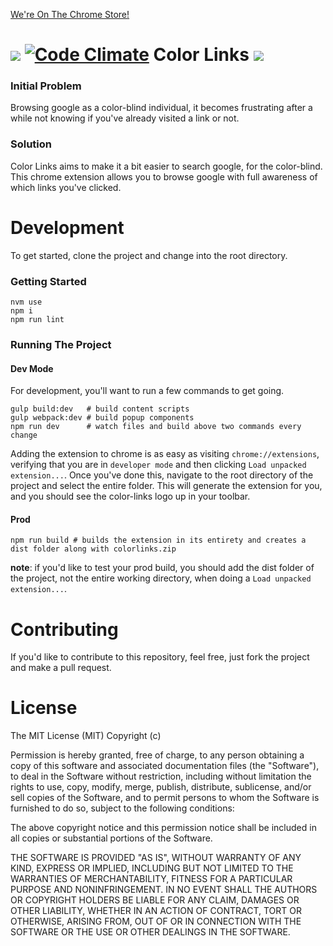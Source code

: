 [We're On The Chrome Store!](https://chrome.google.com/webstore/detail/color-links/hiponeioelghhaljfflaaflpccedbdem)

![ ](https://travis-ci.org/therynamo/color-links.svg?branch=master) [![Code Climate](https://codeclimate.com/github/therynamo/color-links/badges/gpa.svg)](https://codeclimate.com/github/therynamo/color-links)
Color Links ![ ](./public/images/links128.png)
===

### Initial Problem

Browsing google as a color-blind individual, it becomes frustrating after a while not
knowing if you've already visited a link or not.

### Solution

Color Links aims to make it a bit easier to search google, for the color-blind.
This chrome extension allows you to browse google with full awareness of which links
you've clicked.

Development
===

To get started, clone the project and change into the root directory.

### Getting Started

```shell
nvm use
npm i
npm run lint
```

### Running The Project

#### Dev Mode

For development, you'll want to run a few commands to get going.
```shell
gulp build:dev   # build content scripts
gulp webpack:dev # build popup components
npm run dev      # watch files and build above two commands every change
```

Adding the extension to chrome is as easy as visiting `chrome://extensions`, verifying that you are in `developer mode` and then clicking `Load unpacked extension...`. Once you've done this, navigate to the root directory of the project and select the entire folder. This will generate the extension for you, and you should see the color-links logo up in your toolbar.

#### Prod
```shell
npm run build # builds the extension in its entirety and creates a dist folder along with colorlinks.zip
```

**note**: if you'd like to test your prod build, you should add the dist folder of the project, not the entire working directory, when doing a `Load unpacked extension...`. 

Contributing
===

If you'd like to contribute to this repository, feel free, just fork the project and make a pull request.

License
===

The MIT License (MIT)
Copyright (c) <year> <copyright holders>

Permission is hereby granted, free of charge, to any person obtaining a copy of this software and associated documentation files (the "Software"), to deal in the Software without restriction, including without limitation the rights to use, copy, modify, merge, publish, distribute, sublicense, and/or sell copies of the Software, and to permit persons to whom the Software is furnished to do so, subject to the following conditions:

The above copyright notice and this permission notice shall be included in all copies or substantial portions of the Software.

THE SOFTWARE IS PROVIDED "AS IS", WITHOUT WARRANTY OF ANY KIND, EXPRESS OR IMPLIED, INCLUDING BUT NOT LIMITED TO THE WARRANTIES OF MERCHANTABILITY, FITNESS FOR A PARTICULAR PURPOSE AND NONINFRINGEMENT. IN NO EVENT SHALL THE AUTHORS OR COPYRIGHT HOLDERS BE LIABLE FOR ANY CLAIM, DAMAGES OR OTHER LIABILITY, WHETHER IN AN ACTION OF CONTRACT, TORT OR OTHERWISE, ARISING FROM, OUT OF OR IN CONNECTION WITH THE SOFTWARE OR THE USE OR OTHER DEALINGS IN THE SOFTWARE.
